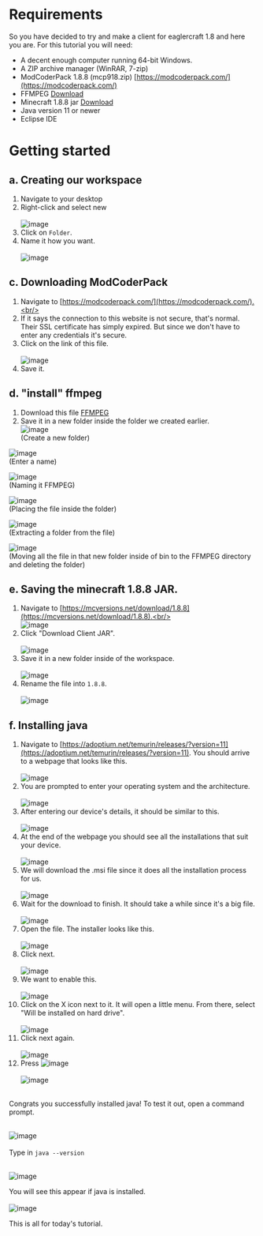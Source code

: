 # Requirements

So you have decided to try and make a client for eaglercraft 1.8 and here you are. For this tutorial you will need:
- A decent enough computer running 64-bit Windows.
- A ZIP archive manager (WinRAR, 7-zip)
- ModCoderPack 1.8.8 (mcp918.zip) [https://modcoderpack.com/](https://modcoderpack.com/)
- FFMPEG [Download](https://www.gyan.dev/ffmpeg/builds/packages/ffmpeg-2023-01-04-git-4a80db5fc2-full_build.7z)
- Minecraft 1.8.8 jar [Download](https://mcversions.net/download/1.8.8)
- Java version 11 or newer
- Eclipse IDE

# Getting started

## a. Creating our workspace
1. Navigate to your desktop<br/>
2. Right-click and select new<br/><br/>
![image](https://user-images.githubusercontent.com/110630690/211144896-7e317941-46d0-4e32-8737-59a28cf19263.png)<br/>
3. Click on ```Folder```.<br/>
4. Name it how you want.<br/><br/>
![image](https://user-images.githubusercontent.com/110630690/211144909-b97aec17-be21-44a3-8e49-181be8a26905.png)<br/>

## c. Downloading ModCoderPack
1. Navigate to [https://modcoderpack.com/](https://modcoderpack.com/).<br/>
2. If it says the connection to this website is not secure, that's normal. Their SSL certificate has simply expired. But since we don't have to enter any credentials it's secure.<br/>
3. Click on the link of this file.<br/><br/>
![image](https://user-images.githubusercontent.com/110630690/211144821-03c978f6-a4d0-4314-a6ec-c94d1d77fa16.png)<br/>
4. Save it.<br/>

## d. "install" ffmpeg
1. Download this file [FFMPEG](https://www.gyan.dev/ffmpeg/builds/packages/ffmpeg-2023-01-04-git-4a80db5fc2-full_build.7z)<br/>
2. Save it in a new folder inside the folder we created earlier.<br/>
![image](https://user-images.githubusercontent.com/110630690/211145036-f96a1702-1209-4462-86dd-9c8576cbc159.png)
<br/>(Create a new folder)

![image](https://user-images.githubusercontent.com/110630690/211145065-392f096e-fc3e-4d28-bd87-2e5ff5e29e47.png)
<br/>(Enter a name)<br/>

![image](https://user-images.githubusercontent.com/110630690/211145076-45eaef08-8711-42cc-9828-de5993a1023f.png)
<br/>(Naming it FFMPEG)<br/>

![image](https://user-images.githubusercontent.com/110630690/211145160-5e4b997c-dc19-4733-ace7-42a855ccebfd.png)
<br/>(Placing the file inside the folder)<br/>

![image](https://i-am-a.fuchsiax.dev/and-i-skid/2648haf2v6csaqh.gif)
<br/>(Extracting a folder from the file)<br/>

![image](https://i-am-a.fuchsiax.dev/and-i-skid/nzsuywpjz42kfd4.gif)
<br/>(Moving all the file in that new folder inside of bin to the FFMPEG directory and deleting the folder)<br/>

## e. Saving the minecraft 1.8.8 JAR.
1. Navigate to [https://mcversions.net/download/1.8.8](https://mcversions.net/download/1.8.8).<br/><br/>
![image](https://i-am-a.fuchsiax.dev/and-i-skid/2uuocbwczdpuvxm.gif)<br/>
2. Click "Download Client JAR".<br/><br/>
![image](https://user-images.githubusercontent.com/110630690/211145483-d0f1b53a-bb6f-448b-bca6-42ca8b2133d2.png)
3. Save it in a new folder inside of the workspace.<br/><br/>
![image](https://i-am-a.fuchsiax.dev/and-i-skid/6diiao69hlval23.gif)
4. Rename the file into ```1.8.8```.<br/><br/>
![image](https://i-am-a.fuchsiax.dev/and-i-skid/3hyyt78op6nmmd3.gif)

## f. Installing java
1. Navigate to [https://adoptium.net/temurin/releases/?version=11](https://adoptium.net/temurin/releases/?version=11). You should arrive to a webpage that looks like this.<br/><br/>
![image](https://user-images.githubusercontent.com/110630690/210970740-91ed3996-55a8-45a2-8b29-07d2716590a2.png)<br/>
2. You are prompted to enter your operating system and the architecture.<br/><br/>
![image](https://user-images.githubusercontent.com/110630690/210971197-175190f5-f0e4-4cfb-81bc-c59a91db395e.png)<br/>
3. After entering our device's details, it should be similar to this.<br/><br/>
![image](https://user-images.githubusercontent.com/110630690/210971386-4ef0ca26-55e7-4b8a-af32-df8b8b183a44.png)<br/>
4. At the end of the webpage you should see all the installations that suit your device.<br/><br/>
![image](https://user-images.githubusercontent.com/110630690/210971569-71611ec0-d0ef-4acd-a4c6-6c3dc6338c07.png)<br/>
5. We will download the .msi file since it does all the installation process for us.<br/><br/>
![image](https://user-images.githubusercontent.com/110630690/210971813-4988ec32-abe3-4c6b-934f-fa60cb1453e1.png)<br/>
6. Wait for the download to finish. It should take a while since it's a big file.<br/><br/>
![image](https://user-images.githubusercontent.com/110630690/210972236-6af3146b-7540-4570-a1ee-270db190491d.png)<br/>
7. Open the file. The installer looks like this.<br/><br/>
![image](https://user-images.githubusercontent.com/110630690/210974500-6a1cb355-2d62-46ef-b6bf-1ecb29123e81.png)<br/>
8. Click next.<br/><br/>
![image](https://user-images.githubusercontent.com/110630690/210974658-f8fea9b8-61a4-4cda-b25b-9a50d052a0df.png)<br/>
9. We want to enable this.<br/><br/>
![image](https://user-images.githubusercontent.com/110630690/210974858-e501f79c-d103-4697-a267-eb510a52a5b3.png)<br/>
10. Click on the X icon next to it. It will open a little menu. From there, select "Will be installed on hard drive".<br/><br/>
![image](https://user-images.githubusercontent.com/110630690/210974985-a8b09257-ab97-4dad-8eca-7974634e93fe.png)<br/>
11. Click next again.<br/><br/>
![image](https://user-images.githubusercontent.com/110630690/210975169-21cd28b6-31dd-498d-82b4-c09aed5b3735.png)<br/>
12. Press ![image](https://user-images.githubusercontent.com/110630690/210975322-9e49dec7-6b98-4be6-9ca5-3b7527d174cb.png)<br/><br/>
![image](https://user-images.githubusercontent.com/110630690/210975248-62540ad3-9e6e-4874-a9c0-ad3297c68862.png)<br/>
<br/>
Congrats you successfully installed java! To test it out, open a command prompt.<br/><br/>

![image](https://user-images.githubusercontent.com/110630690/210975640-baadffc7-fbe4-4b5b-b752-ec5ec36759c9.png)
<br/><br/>
Type in ```java --version```<br/><br/>

![image](https://user-images.githubusercontent.com/110630690/210976854-1aa55738-2aea-4712-ba3c-dfe66d8d9b91.png)<br/>

You will see this appear if java is installed.<br/><br/>
![image](https://user-images.githubusercontent.com/110630690/210978227-59c21608-e72f-4e4d-b039-230b2acd9f12.png)<br/>


This is all for today's tutorial.

